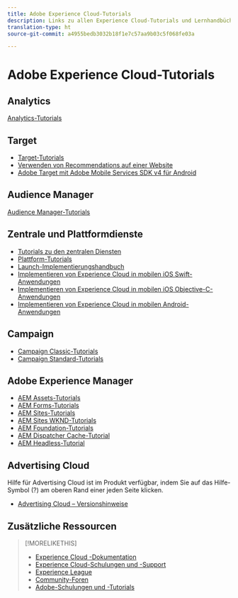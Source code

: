 ```yaml
---
title: Adobe Experience Cloud-Tutorials
description: Links zu allen Experience Cloud-Tutorials und Lernhandbüchern
translation-type: ht
source-git-commit: a4955bedb3032b18f1e7c57aa9b03c5f068fe03a

---
```



# Adobe Experience Cloud-Tutorials

## Analytics

[Analytics-Tutorials](https://docs.adobe.com/content/help/en/analytics-learn/tutorials/overview.html)

## Target

* [Target-Tutorials](https://docs.adobe.com/content/help/en/target-learn/tutorials/overview.html)
* [Verwenden von Recommendations auf einer Website](https://docs.adobe.com/content/help/en/target-learn/recommendations-in-a-website/overview.html)
* [Adobe Target mit Adobe Mobile Services SDK v4 für Android](https://docs.adobe.com/content/help/en/target-learn/mobile-sdk-v4-android/overview.html)

## Audience Manager

[Audience Manager-Tutorials](https://docs.adobe.com/content/help/en/audience-manager-learn/tutorials/overview.html)

## Zentrale und Plattformdienste

* [Tutorials zu den zentralen Diensten](https://docs.adobe.com/content/help/en/core-services-learn/tutorials/overview.html)
* [Plattform-Tutorials](https://docs.adobe.com/content/help/en/platform-learn/tutorials/overview.html)
* [Launch-Implementierungshandbuch](https://docs.adobe.com/content/help/en/core-services-learn/implementing-in-websites-with-launch/index.html)
* [Implementieren von Experience Cloud in mobilen iOS Swift-Anwendungen](https://docs.adobe.com/content/help/en/core-services-learn/implementing-in-mobile-ios-swift-apps-with-launch/index.html)
* [Implementieren von Experience Cloud in mobilen iOS Objective-C-Anwendungen](https://docs.adobe.com/content/help/en/core-services-learn/implementing-in-mobile-ios-objective-c-apps-with-launch/index.html)
* [Implementieren von Experience Cloud in mobilen Android-Anwendungen](https://docs.adobe.com/content/help/en/core-services-learn/implementing-in-mobile-android-apps-with-launch/index.html)

## Campaign

* [Campaign Classic-Tutorials](https://docs.adobe.com/content/help/en/campaign-classic-learn/tutorials/overview.html)
* [Campaign Standard-Tutorials](https://docs.adobe.com/content/help/en/campaign-standard-learn/tutorials/overview.html)

## Adobe Experience Manager

* [AEM Assets-Tutorials](https://docs.adobe.com/content/help/en/experience-manager-learn/assets/overview.html)
* [AEM Forms-Tutorials](https://docs.adobe.com/content/help/en/experience-manager-learn/forms/overview.html)
* [AEM Sites-Tutorials](https://docs.adobe.com/content/help/en/experience-manager-learn/sites/overview.html)
* [AEM Sites WKND-Tutorials](https://docs.adobe.com/content/help/en/experience-manager-learn/getting-started-wknd-tutorial-develop/overview.html)
* [AEM Foundation-Tutorials](https://docs.adobe.com/content/help/en/experience-manager-learn/assets/overview.html)
* [AEM Dispatcher Cache-Tutorial](https://docs.adobe.com/content/help/en/experience-manager-learn/dispatcher-tutorial/overview.html)
* [AEM Headless-Tutorial](https://docs.adobe.com/content/help/en/experience-manager-learn/getting-started-with-aem-headless/overview.html)

## Advertising Cloud

Hilfe für Advertising Cloud ist im Produkt verfügbar, indem Sie auf das Hilfe-Symbol (?) am oberen Rand einer jeden Seite klicken.

* [Advertising Cloud – Versionshinweise](https://docs.adobe.com/content/help/de-DE/release-notes/experience-cloud/current.html#adcloud)

## Zusätzliche Ressourcen

> [!MORELIKETHIS]
>
>* [Experience Cloud -Dokumentation](https://docs.adobe.com/content/help/de-DE/experience-cloud/user-guides/home.html)
>* [Experience Cloud-Schulungen und -Support](https://helpx.adobe.com/de/support/experience-cloud.html)
>* [Experience League](https://experienceleague.adobe.com/)
>* [Community-Foren](https://forums.adobe.com/community/experience-cloud/)
>* [Adobe-Schulungen und -Tutorials](https://helpx.adobe.com/de/learning.html?promoid=KAUDK)

